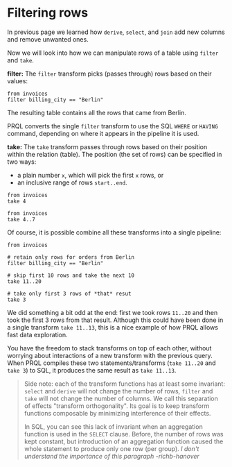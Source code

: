 # Filtering rows

In previous page we learned how `derive`, `select`, and `join`
add new columns and remove unwanted ones.

Now we will look into how we can manipulate rows of a table
using `filter` and `take`.

**filter:** The `filter` transform picks (passes through) rows based on their values:

```
from invoices
filter billing_city == "Berlin"
```

The resulting table contains all the rows that came from Berlin.

PRQL converts the single `filter` transform to use the SQL `WHERE` or `HAVING` command,
depending on where it appears in the pipeline it is used.

**take:** The `take` transform passes through rows based on their position within the relation (table). 
The position (the set of rows) can be specified in two ways:

- a plain number `x`, which will pick the first `x` rows, or
- an inclusive range of rows `start..end`.

```
from invoices
take 4
```

```
from invoices
take 4..7
```

Of course, it is possible combine all these transforms into a single pipeline:

```
from invoices

# retain only rows for orders from Berlin
filter billing_city == "Berlin"

# skip first 10 rows and take the next 10
take 11..20

# take only first 3 rows of *that* resut
take 3
```

We did something a bit odd at the end: first we took rows `11..20` and
then took the first 3 rows from that result. 
Although this could have been done in a single
transform `take 11..13`, this is a nice example of how
PRQL allows fast data exploration.

You have the
freedom to stack transforms on top of each other, without worrying about
interactions of a new transform with the previous query.
When PRQL compiles these two statements/transforms 
(`take 11..20` and `take 3`) to SQL, it produces the same result as `take 11..13`. 

> Side note: each of the transform functions has at least some invariant: `select`
> and `derive` will not change the number of rows, `filter` and `take` will not change
> the number of columns. We call this separation of effects "transform
> orthogonality". Its goal is to keep transform functions composable by
> minimizing interference of their effects.
>
> In SQL, you can see this lack of invariant when an aggregation function is
> used in the `SELECT` clause. Before, the number of rows was kept constant, but
> introduction of an aggregation function caused the whole statement to produce
> only one row (per group). _I don't understand the importance of this paragraph -richb-hanover_
